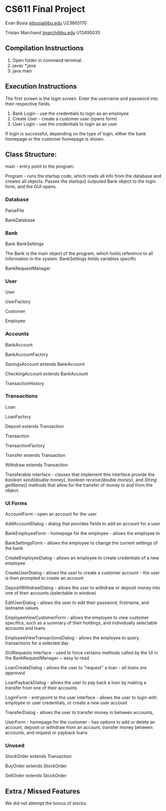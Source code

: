 # CS611 Final Project

Evan Bosia
ejbosia@bu.edu
U23665170

Tristan Marchand
tmarch@bu.edu
U13495035

## Compilation Instructions
1. Open folder in command terminal.
2. javac \*.java
3. java main


## Execution Instructions
The first screen is the login screen. Enter the username and password into their respective fields.

1. Bank Login - use the credentials to login as an employee
2. Create User - create a customer user (opens form)
3. User Login - use the credentials to login as an user

If login is successful, depending on the type of login, either the bank homepage or the customer homepage is shown.


## Class Structure:

main - entry point to the program.

Program - runs the startup code, which reads all info from the database and creates all objects. Passes the startup() outputed Bank object to the 
login form, and the GUI opens.

### Database

ParseFile

BankDatabase

### Bank

Bank
BankSettings

The Bank is the main object of the program, which holds reference to all information in the system. BankSettings holds variables specific 

BankRequestManager



### User

User

UserFactory

Customer

Employee

### Accounts

BankAccount

BankAccountFactory

SavingsAccount extends BankAccount

CheckingAccount extends BankAccount

TransactionHistory

### Transactions

Loan

LoanFactory

Deposit extends Transaction

Transaction

TransactionFactory

Transfer extends Transaction

Withdraw extends Transaction

Transferable interface - classes that implement this interface provide the *boolean send(double money)*, *boolean receive(double money)*, and *String getName()* methods that allow for the transfer of money to and from the object.


### UI Forms
AccountForm - open an account for the user

AddAccountDialog - dialog that provides fields to add an account for a user

BankEmployeeForm - homepage for the employee - allows the employee to 

BankSettingsForm - allows the employee to change the current settings of the bank

CreateEmployeeDialog - allows an employee to create credentials of a new employee

CreateUserDialog - allows the user to create a customer account - the user is then prompted to create an account

DepositWithdrawDialog - allows the user to withdraw or deposit money into one of their accounts (selectable in window)

EditUserDialog - allows the user to edit their password, firstname, and lastname values

EmployeeViewCustomerForm - allows the employee to view customer specifics, such as a summary of their holdings, and individually selectable accounts and loans

EmployeeViewTransactionsDialog - allows the employee to query transactions for a selected day

GUIRequests interface - used to force certains methods called by the UI in the BankRequestManager ~ easy to read

LoanCreateDialog - allows the user to "request" a loan - *all loans are approved*

LoanPaybackDialog - allows the user to pay back a loan by making a transfer from one of their accounts

LoginForm - entrypoint to the user interface - allows the user to login with employee or user credentials, or create a new user account

TransferDialog - allows the user to transfer money in between accounts, 

UserForm - homepage for the customer - has options to add or delete an account, deposit or withdraw from an account, transfer money between accounts, and request or payback loans

### Unused

StockOrder extends Transaction

BuyOrder extends StockOrder

SellOrder extends StockOrder

## Extra / Missed Features
We did not attempt the bonus of stocks.